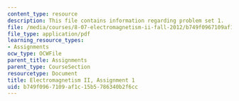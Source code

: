 ```yaml
---
content_type: resource
description: This file contains information regarding problem set 1.
file: /media/courses/8-07-electromagnetism-ii-fall-2012/b749f0967109af1c15b5786340b2f6cc_MIT8_07F12_pset01.pdf
file_type: application/pdf
learning_resource_types:
- Assignments
ocw_type: OCWFile
parent_title: Assignments
parent_type: CourseSection
resourcetype: Document
title: Electromagnetism II, Assignment 1
uid: b749f096-7109-af1c-15b5-786340b2f6cc
---
```

